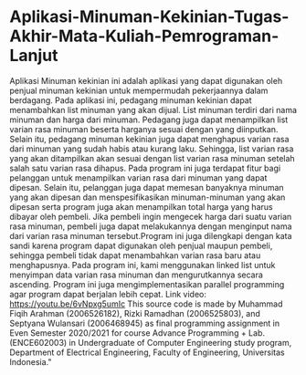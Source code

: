 # Aplikasi-Minuman-Kekinian-Tugas-Akhir-Mata-Kuliah-Pemrograman-Lanjut

Aplikasi Minuman kekinian ini adalah aplikasi yang dapat digunakan oleh penjual minuman kekinian untuk mempermudah pekerjaannya dalam berdagang. Pada aplikasi ini, pedagang minuman kekinian dapat menambahkan list minuman yang akan dijual. List minuman terdiri dari nama minuman dan harga dari minuman. Pedagang juga dapat menampilkan list varian rasa minuman beserta harganya sesuai dengan yang diinputkan. Selain itu, pedagang minuman kekinian juga dapat menghapus varian rasa dari minuman yang sudah habis atau kurang laku. Sehingga, list varian rasa yang akan ditampilkan akan sesuai dengan list varian rasa minuman setelah salah satu varian rasa dihapus. Pada program ini juga terdapat fitur bagi pelanggan untuk menampilkan varian rasa dari minuman yang dapat dipesan. Selain itu, pelanggan juga dapat memesan banyaknya minuman yang akan dipesan dan menspesifikasikan minuman-minuman yang akan dipesan serta program juga akan menampilkan total harga yang harus dibayar oleh pembeli. Jika pembeli ingin mengecek harga dari suatu varian rasa minuman, pembeli juga dapat melakukannya dengan menginput nama dari varian rasa minuman tersebut.Program ini juga dilengkapi dengan kata sandi karena program dapat digunakan oleh penjual maupun pembeli, sehingga pembeli tidak dapat menambahkan varian rasa baru atau menghapusnya.
Pada program ini, kami menggunakan linked list untuk menyimpan data varian rasa minuman dan mengurutkannya secara ascending. Program ini juga mengimplementasikan parallel programming agar program dapat berjalan lebih cepat. Link video: https://youtu.be/6vNpxg5umIc
This source code is made by Muhammad Fiqih Arahman (2006526182), Rizki Ramadhan (2006525803), and Septyana Wulansari (2006468945) as final programming assignment in Even Semester 2020/2021 for course Advance Programming + Lab. (ENCE602003) in Undergraduate of Computer Engineering study program, Department of Electrical Engineering, Faculty of Engineering, Universitas Indonesia."
